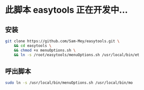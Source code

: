 # 此脚本 easytools 正在开发中...

## 安装

```bash
git clone https://github.com/Sam-Mey/easytools.git \
    && cd easytools \
    && chmod +x menuOptions.sh \
    && ln -s /root/easytools/menuOptions.sh /usr/local/bin/et
```

## 呼出脚本

```bash
sudo ln -s /usr/local/bin/menuOptions.sh /usr/local/bin/mo

```
